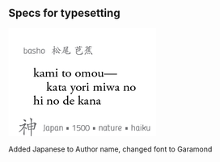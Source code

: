 
## Specs for typesetting

![Latest screenshot](/images/screenshot.png)

Added Japanese to Author name, changed font to Garamond